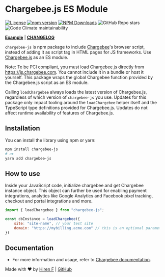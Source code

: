 # Chargebee.js ES Module

[![License](https://img.shields.io/badge/license-MIT-blue.svg)](https://opensource.org/licenses/MIT)
[![npm version](https://img.shields.io/npm/v/chargebee-js.svg)](https://www.npmjs.com/package/chargebee-js)
[![NPM Downloads](https://img.shields.io/npm/dt/chargebee-js.svg)](https://www.npmjs.com/package/chargebee-js)
![GitHub Repo stars](https://img.shields.io/github/stars/hirenf14/chargebee-js)
![Code Climate maintainability](https://img.shields.io/codeclimate/maintainability/hirenf14/chargebee-js)

**[Example](https://github.com/hirenf14/chargebee-js/tree/main/examples/react-example)**
| **[CHANGELOG](https://github.com/hirenf14/chargebee-js/blob/main/CHANGELOG.md)**

`chargebee-js` is npm package to include [Chargebee](https://www.chargebee.com/checkout-portal-docs/settingup-api-ref.html#introduction)'s browser script, instead of adding it as script tag in HTML pages for JS frameworks.
Use [Chargebee.js](https://www.chargebee.com/checkout-portal-docs/api-how-to.html#setting-up-chargebee-js) as an ES module.

Note: To be PCI compliant, you must load Chargebee.js directly from https://js.chargebee.com. You cannot include it in a bundle or host it yourself. This package wraps the global Chargebee function provided by the Chargebee.js script as an ES module.

Calling `loadChargebee` always loads the latest version of Chargebee.js, regardless of which version of `chargebee-js` you use. Updates for this package only impact tooling around the `loadChargebee` helper itself and the TypeScript type definitions provided for Chargebee.js. Updates do not affect runtime availability of features of Chargebee.js.


## Installation

You can install the library using npm or yarn:

```sh
npm install chargebee-js
# or
yarn add chargebee-js

```

## How to use

Inside your JavaScript code, initialize chargebee and get Chargebee instance object. This object can further be used for enabling payment integrations, analytics like Google Analytics and Facebook pixel tracking, checkout and portal integrations and more.



```js
import { loadChargebee } from "chargebee-js";

const cbInstance = loadChargebee({
    site: "site-name", // your test site
    domain: "https://mybilling.acme.com" // this is an optional parameter.
})
```


## Documentation
- For more information and usage, refer to [Chargebee documentation](https://www.chargebee.com/checkout-portal-docs/cb-library-api-ref.html#init).

Made with ❤️ by [Hiren F](https://hiren.codes/) | [GitHub](https://github.com/hirenf14/chargebee-js)